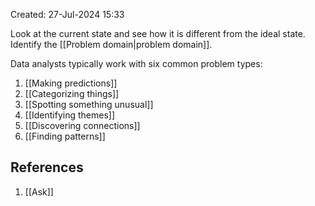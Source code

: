 Created: 27-Jul-2024 15:33

Look at the current state and see how it is different from the ideal state. Identify the [[Problem domain|problem domain]].

Data analysts typically work with six common problem types:

1. [[Making predictions]]
2. [[Categorizing things]]
3. [[Spotting something unusual]]
4. [[Identifying themes]]
5. [[Discovering connections]]
6. [[Finding patterns]]
## References
1. [[Ask]]
